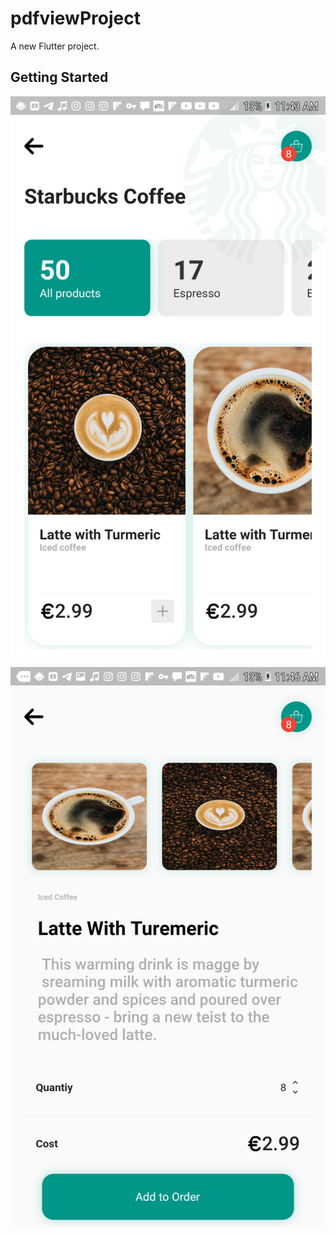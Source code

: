 # pdfviewProject

A new Flutter project.

## Getting Started

[![TheBaron](https://github.com/jayfox123/appPart2/blob/master/screens/Screenshot_20200727-114358.png)](https://github.com/jayfox123)


[![TheBaron](https://github.com/jayfox123/appPart2/blob/master/screens/Screenshot_20200727-114649.png)](https://github.com/jayfox123)

